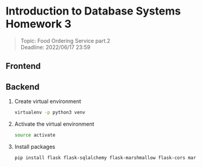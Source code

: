 # Introduction to Database Systems Homework 3

> Topic: Food Ordering Service part.2 <br>
> Deadline: 2022/06/17 23:59

## Frontend

## Backend

1. Create virtual environment
    ```sh
    virtualenv -p python3 venv
    ```
2. Activate the virtual environment
    ```sh
    source activate
    ```
3. Install packages
    ```sh   
    pip install flask flask-sqlalchemy flask-marshmallow flask-cors marshmallow marshmallow-sqlalchemy
    ```